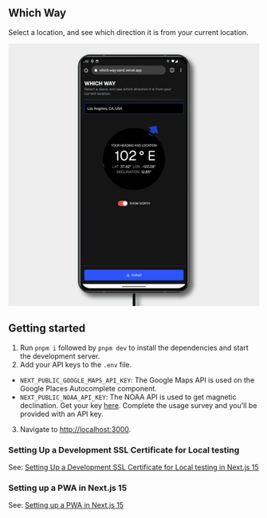 ## Which Way

Select a location, and see which direction it is from your current location.

![screenshot](./public/screenshots/3.png)

## Getting started

1. Run `pnpm i` followed by `pnpm dev` to install the dependencies and start the development server.
2. Add your API keys to the `.env` file.

- `NEXT_PUBLIC_GOOGLE_MAPS_API_KEY`: The Google Maps API is used on the Google Places Autocomplete component.
- `NEXT_PUBLIC_NOAA_API_KEY`: The NOAA API is used to get magnetic declination. Get your key [here](https://www.ngdc.noaa.gov/geomag/CalcSurvey.shtml). Complete the usage survey and you'll be provided with an API key.

3. Navigate to [http://localhost:3000](http://localhost:3000).

### Setting Up a Development SSL Certificate for Local testing

See: [Setting Up a Development SSL Certificate for Local testing in Next.js 15](https://gist.github.com/cdnkr/7e56cfb86f255877df99f0d7a2d57d34)

### Setting up a PWA in Next.js 15

See: [Setting up a PWA in Next.js 15](https://gist.github.com/cdnkr/25d3746bdb35767d66c7ae6d26c2ed98)
